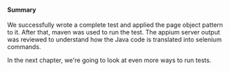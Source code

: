 #### Summary

We successfully wrote a complete test and applied the page object pattern to it.
After that, maven was used to run the test. The appium server output was
reviewed to understand how the Java code is translated into selenium commands.

In the next chapter, we're going to look at even more ways to run tests.